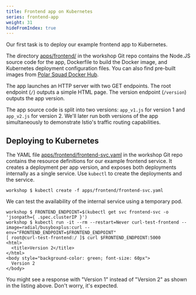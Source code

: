 ```yaml
---
title: Frontend app on Kubernetes
series: frontend-app
weight: 31
hideFromIndex: true
---
```


Our first task is to deploy our example frontend app to Kubernetes.

The directory [apps/frontend/](https://github.com/polarsquad/istio-workshop/tree/master/apps/frontend) in the workshop Git repo contains the Node.JS source code for the app, Dockerfile to build the Docker image, and Kubernetes deployment configuration files. You can also find pre-built images from [Polar Squad Docker Hub](https://hub.docker.com/r/polarsquad/example-frontend/).

The app launches an HTTP server with two GET endpoints. The root endpoint (`/`) outputs a simple HTML page. The version endpoint (`/version`) outputs the app version.

The app source code is split into two versions: `app_v1.js` for version 1 and `app_v2.js` for version 2. We'll later run both versions of the app simultaneously to demonstrate Istio's traffic routing capabilities.

## Deploying to Kubernetes

The YAML file [apps/frontend/frontend-svc.yaml](https://github.com/polarsquad/istio-workshop/tree/master/apps/frontend/frontend-svc.yaml) in the workshop Git repo contains the resource definitions for our example frontend service. It creates a deployment per app version, and exposes both deployments internally as a single service. Use `kubectl` to create the deployments and the service.

```shell
workshop $ kubectl create -f apps/frontend/frontend-svc.yaml
```

We can test the availability of the internal service using a temporary pod.

```shell
workshop $ FRONTEND_ENDPOINT=$(kubectl get svc frontend-svc -o 'jsonpath={ .spec.clusterIP }')
workshop $ kubectl run -it --rm --restart=Never curl-test-frontend --image=radial/busyboxplus:curl --env="FRONTEND_ENDPOINT=$FRONTEND_ENDPOINT"
[ root@curl-test-frontend:/ ]$ curl $FRONTEND_ENDPOINT:5000
<html>
  <title>Version 2</title>
</html>
<body style="background-color: green; font-size: 60px">
  Version 2
</body>
```

You might see a response with "Version 1" instead of "Version 2" as shown in the listing above. Don't worry, it's expected.
